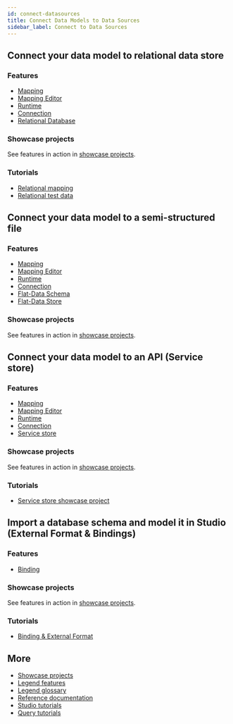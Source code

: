 ```yaml
---
id: connect-datasources
title: Connect Data Models to Data Sources
sidebar_label: Connect to Data Sources
---
```


## Connect your data model to relational data store

### Features
- [Mapping](../overview/legend-glossary.md/#relational-mapping)
- [Mapping Editor](../overview/legend-glossary.md/#mapping-editor)
- [Runtime](../overview/legend-glossary.md/#runtime)
- [Connection](../overview/legend-glossary.md/#connection)
- [Relational Database](../overview/legend-glossary.md/#relational-database)

### Showcase projects
See features in action in [showcase projects](../showcases/showcase-projects.md).

### Tutorials
- [Relational mapping](../tutorials/studio-relational-mapping.md)  
- [Relational test data](../tutorials/studio-tests.md/#relational)

## Connect your data model to a semi-structured file

### Features
- [Mapping](../overview/legend-glossary.md/#relational-mapping)
- [Mapping Editor](../overview/legend-glossary.md/#mapping-editor)
- [Runtime](../overview/legend-glossary.md/#runtime)
- [Connection](../overview/legend-glossary.md/#connection)
- [Flat-Data Schema](../overview/legend-glossary.md/#flat-data-schema)
- [Flat-Data Store](../overview/legend-glossary.md/#flat-data-store)

### Showcase projects
See features in action in [showcase projects](../showcases/showcase-projects.md).

<!-- 
### Tutorials
_Coming soon_
-->

## Connect your data model to an API (Service store)

### Features
- [Mapping](../overview/legend-glossary.md/#relational-mapping)
- [Mapping Editor](../overview/legend-glossary.md/#mapping-editor)
- [Runtime](../overview/legend-glossary.md/#runtime)
- [Connection](../overview/legend-glossary.md/#connection)
- [Service store](../overview/legend-features.md/#service-store)

### Showcase projects
See features in action in [showcase projects](../showcases/showcase-projects.md).

### Tutorials
- [Service store showcase project](../showcases/showcase-projects.md/#service-store)

<!-- 
## Connect your data model to a document store

### Features
_Coming soon_

### Showcase projects
See features in action in [showcase projects](../showcases/showcase-projects.md).

### Tutorials
_Coming soon_

## Define how datasets are transformed and stored

### Features
_Coming soon_

### Showcase projects
See features in action in [showcase projects](../showcases/showcase-projects.md).

### Tutorials
_Coming soon_

-->

## Import a database schema and model it in Studio (External Format & Bindings)

### Features
- [Binding](../overview/legend-glossary.md/#bindings)

### Showcase projects
See features in action in [showcase projects](../showcases/showcase-projects.md).

### Tutorials
- [Binding & External Format](../tutorials/studio-binding.md)

## More
- [Showcase projects](../showcases/showcase-projects.md)
- [Legend features](../overview/legend-features.md)
- [Legend glossary](../overview/legend-glossary.md)
- [Reference documentation](../reference/legend-language.md)
- [Studio tutorials](../tutorials/studio-workspace.md)
- [Query tutorials](../tutorials/query-builder.md)